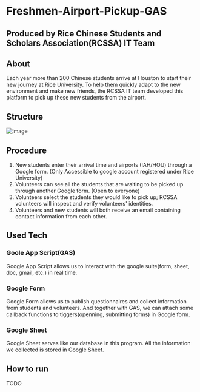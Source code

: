 # Freshmen-Airport-Pickup-GAS
## Produced by Rice Chinese Students and Scholars Association(RCSSA) IT Team

## About
Each year more than 200 Chinese students arrive at Houston to start their new journey at Rice University. To help them quickly adapt to the new environment 
and make new friends, the RCSSA IT team developed this platform to pick up these new students from the airport. 

## Structure
![image](https://user-images.githubusercontent.com/110940128/190276652-0ec92aa4-22cf-4cb7-8003-b06ffbc35697.png)

## Procedure
1. New students enter their arrival time and airports (IAH/HOU) through a Google form. (Only Accessible to google account registered under Rice University)
2. Volunteers can see all the students that are waiting to be picked up through another Google form. (Open to everyone)
3. Volunteers select the students they would like to pick up; RCSSA volunteers will inspect and verify volunteers' identities.
4. Volunteers and new students will both receive an email containing contact information from each other.

## Used Tech

### Goole App Script(GAS)
Google App Script allows us to interact with the google suite(form, sheet, doc, gmail, etc.) in real time. 

### Google Form
Google Form allows us to publish questionnaires and collect information from students and volunteers. And together with GAS, we can attach some callback functions to tiggers(openning, submitting forms) in Google form.

### Google Sheet
Google Sheet serves like our database in this program. All the information we collected is stored in Google Sheet. 

## How to run
TODO